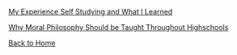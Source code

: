 [My Experience Self Studying and What I Learned](https://hudsonnock.github.io/Self-study-blog/)

[Why Moral Philosophy Should be Taught Throughout Highschools](https://hudsonnock.github.io/Why-Moral-Philosophy-Should-be-Taught-in-Highschool-Blog/)

[Back to Home](https://hudsonnock.github.io/)
